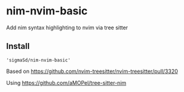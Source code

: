 # nim-nvim-basic
Add nim syntax highlighting to nvim via tree sitter

## Install
```
'sigmaSd/nim-nvim-basic'
```

Based on https://github.com/nvim-treesitter/nvim-treesitter/pull/3320

Using https://github.com/aMOPel/tree-sitter-nim
